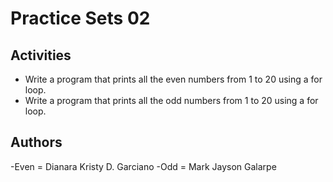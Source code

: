 # Practice Sets 02

## Activities
- Write a program that prints all the even numbers from 1 to 20 using a for loop.
- Write a program that prints all the odd numbers from 1 to 20 using a for loop.

## Authors
-Even = Dianara Kristy D. Garciano
-Odd = Mark Jayson Galarpe
